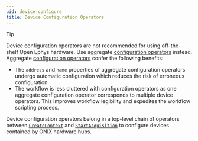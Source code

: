 ```yaml
---
uid: device-configure
title: Device Configuration Operators
---
```


> [!TIP]
>  Device configuration operators are not recommended for using off-the-shelf Open Ephys hardware. Use aggregate [configuration operators](xref:configure) instead. Aggregate [configuration operators](xref:configure) confer the following benefits:
> - The `address` and `name` properties of aggregate configuration operators undergo automatic configuration which reduces the risk of erroneous configuration.
> - The workflow is less cluttered with configuration operators as one aggregate configuration operator corresponds to multiple device operators. This improves workflow legibility and expedites the workflow scripting process.

Device configuration operators belong in a top-level chain of operators between [`CreateContext`](xref:OpenEphys.Onix1.CreateContext) and [`StartAcquisition`](xref:OpenEphys.Onix1.StartAcquisition) to configure devices contained by ONIX hardware hubs.